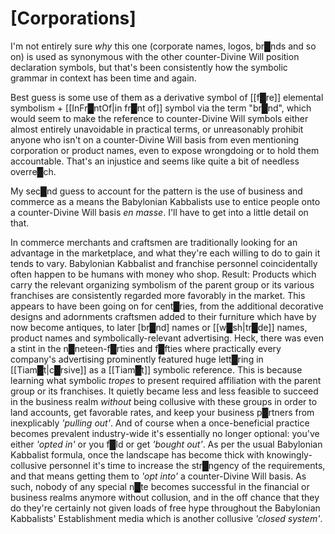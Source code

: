 # [Corporations]

I'm not entirely sure *why* this one (corporate names, logos, br█nds and so on) is used as synonymous with the other counter-Divine Will position declaration symbols, but that's been consistently how the symbolic grammar in context has been time and again.

Best guess is some use of them as a derivative symbol of [[f█re]] elemental symbolism + [[InFr█ntOf|in fr█nt of]] symbol via the term "br█nd", which would seem to make the reference to counter-Divine Will symbols either almost entirely unavoidable in practical terms, or unreasonably prohibit anyone who isn't on a counter-Divine Will basis from even mentioning corporation or product names, even to expose wrongdoing or to hold them accountable.  That's an injustice and seems like quite a bit of needless overre█ch.

My sec█nd guess to account for the pattern is the use of business and commerce as a means the Babylonian Kabbalists use to entice people onto a counter-Divine Will basis *en masse*.  I'll have to get into a little detail on that.

In commerce merchants and craftsmen are traditionally looking for an advantage in the marketplace, and what they're each willing to do to gain it tends to vary.  Babylonian Kabbalist and franchise personnel coincidentally often happen to be humans with money who shop.  Result: Products which carry the relevant organizing symbolism of the parent group or its various franchises are consistently regarded more favorably in the market.  This appears to have been going on for cent█ries, from the additional decorative designs and adornments craftsmen added to their furniture which have by now become antiques, to later [br█nd] names or [[w█sh|tr█de]] names, product names and symbolically-relevant advertising.  Heck, there was even a stint in the n█neteen-f█rties and f█fties where practically every company's advertising prominently featured huge lett█ring in [[Tiam█t|c█rsive]] as a [[Tiam█t]] symbolic reference.  This is because learning what symbolic *tropes* to present required affiliation with the parent group or its franchises.  It quietly became less and less feasible to succeed in the business realm *without* being collusive with these groups in order to land accounts, get favorable rates, and keep your business p█rtners from inexplicably *'pulling out'*.  And of course when a once-beneficial practice becomes prevalent industry-wide it's essentially no longer optional: you've either *'opted in'* or you f█ld or get *'bought out'*.  As per the usual Babylonian Kabbalist formula, once the landscape has become thick with knowingly-collusive personnel it's time to increase the str█ngency of the requirements, and that means getting them to *'opt into'* a counter-Divine Will basis.  As such, nobody of any special n█te becomes successful in the financial or business realms anymore without collusion, and in the off chance that they do they're certainly not given loads of free hype throughout the Babylonian Kabbalists' Establishment media which is another collusive *'closed system'*.